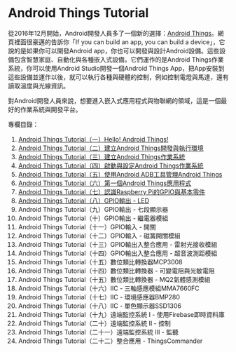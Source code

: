 # Android Things Tutorial

從2016年12月開始，Android開發人員多了一個新的選擇：[Android Things](https://developer.android.com/things/index.html)。網頁裡面很豪邁的告訴你「If you can build an app, you can build a device」，它說的是如果你可以開發Android app，你也可以開發與設計Android設備。這些設備包含智慧家庭、自動化與各種嵌入式設備，它們運作的是Android Things作業系統，你可以使用Android Studio開發一個Android Things App，把App安裝到這些設備並運作以後，就可以執行各種與硬體的控制，例如控制電燈與馬達，還有讀取溫度與光線資訊。

對Android開發人員來說，想要進入嵌入式應用程式與物聯網的領域，這是一個最好的作業系統與開發平台。

專欄目錄：

1. [Android Things Tutorial（一）Hello! Android Things!](http://www.codedata.com.tw/java/att01/)
2. [Android Things Tutorial（二）建立Android Things開發與執行環境](http://www.codedata.com.tw/java/att02/)
3. [Android Things Tutorial（三）建立Android Things作業系統](http://www.codedata.com.tw/java/att03/)
4. [Android Things Tutorial（四）啟動與設定Android Things作業系統](http://www.codedata.com.tw/java/att04/)
5. [Android Things Tutorial（五）使用Android ADB工具管理Android Things](http://www.codedata.com.tw/java/att05/)
6. [Android Things Tutorial（六）第一個Android Things應用程式](http://www.codedata.com.tw/java/att06/)
7. [Android Things Tutorial（七）認識Raspberry Pi的GPIO與基本零件](http://www.codedata.com.tw/java/att07/)
8. [Android Things Tutorial（八）GPIO輸出 - LED](http://www.codedata.com.tw/java/att08/)
9. Android Things Tutorial（九）GPIO輸出 - 七段顯示器
10. Android Things Tutorial（十）GPIO輸出 - 繼電器模組 
11. Android Things Tutorial（十一）GPIO輸入 - 開關
12. Android Things Tutorial（十二）GPIO輸入 - 磁簧開關模組
13. Android Things Tutorial（十三）GPIO輸出入整合應用 - 雷射光接收模組
14. Android Things Tutorial（十四）GPIO輸出入整合應用 - 超音波測距模組
15. Android Things Tutorial（十五）數位類比轉換器MCP3008
16. Android Things Tutorial（十四）數位類比轉換器 - 可變電阻與光敏電阻
17. Android Things Tutorial（十五）數位類比轉換器 - MQ2氣體感測模組
18. Android Things Tutorial（十六）IIC - 三軸感應模組MMA7660FC
19. Android Things Tutorial（十七）IIC - 環境感應器BMP280
20. Android Things Tutorial（十八）IIC - 單色顯示器SSD1306
21. Android Things Tutorial（十九）遠端監控系統 I - 使用Firebase即時資料庫
22. Android Things Tutorial（二十）遠端監控系統 II - 控制
23. Android Things Tutorial（二十一）遠端監控系統 III - 監聽
24. Android Things Tutorial（二十二）整合應用 - ThingsCommander
